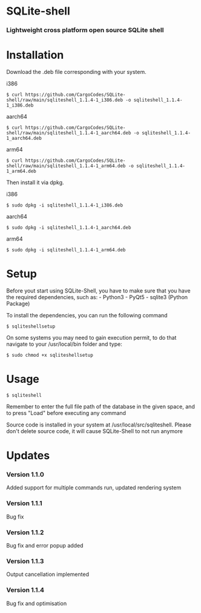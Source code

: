 # SQLite-shell
### Lightweight cross platform open source SQLite shell

# Installation

Download the .deb file corresponding with your system. 

i386

    $ curl https://github.com/CargoCodes/SQLite-shell/raw/main/sqliteshell_1.1.4-1_i386.deb -o sqliteshell_1.1.4-1_i386.deb

aarch64
    
    $ curl https://github.com/CargoCodes/SQLite-shell/raw/main/sqliteshell_1.1.4-1_aarch64.deb -o sqliteshell_1.1.4-1_aarch64.deb

arm64

    $ curl https://github.com/CargoCodes/SQLite-shell/raw/main/sqliteshell_1.1.4-1_arm64.deb -o sqliteshell_1.1.4-1_arm64.deb

Then install it via dpkg.

i386

    $ sudo dpkg -i sqliteshell_1.1.4-1_i386.deb

aarch64
    
    $ sudo dpkg -i sqliteshell_1.1.4-1_aarch64.deb

arm64

    $ sudo dpkg -i sqliteshell_1.1.4-1_arm64.deb

# Setup
    
Before yout start using SQLite-Shell, you have to make sure that you have the required dependencies, such as:
    - Python3
    - PyQt5
    - sqlite3 (Python Package)

To install the dependencies, you can run the following command

    $ sqliteshellsetup
    
On some systems you may need to gain execution permit, to do that navigate to your /usr/local/bin folder and type:
    
    $ sudo chmod +x sqliteshellsetup

# Usage
    
    $ sqliteshell
     
Remember to enter the full file path of the database in the given space, and to press "Load" before executing any command

Source code is installed in your system at /usr/local/src/sqliteshell. Please don't delete source code, it will cause SQLite-Shell to not run anymore

# Updates
### Version 1.1.0
Added support for multiple commands run, updated rendering system

### Version 1.1.1
Bug fix

### Version 1.1.2
Bug fix and error popup added

### Version 1.1.3
Output cancellation implemented

### Version 1.1.4
Bug fix and optimisation
